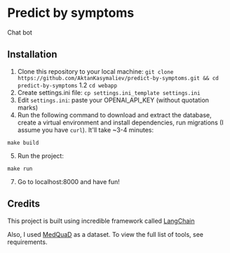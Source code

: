 # Predict by symptoms

Chat bot

## Installation

1. Clone this repository to your local machine: `git clone https://github.com/AktanKasymaliev/predict-by-symptoms.git && cd predict-by-symptoms`
1.2 `cd webapp`
2. Create settings.ini file: `cp settings.ini_template settings.ini`
3. Edit `settings.ini`: paste your OPENAI_API_KEY (without quotation marks)
4. Run the following command to download and extract the database, create a virtual environment and install dependencies, run migrations (I assume you have `curl`). It'll take ~3-4 minutes:

```shell
make build
```

5. Run the project:

```shell
make run
```

7. Go to localhost:8000 and have fun!

## Credits

This project is built using incredible framework called [LangChain](https://github.com/hwchase17/langchain)

Also, I used [MedQuaD](https://github.com/abachaa/MedQuAD) as a dataset.
To view the full list of tools, see requirements.
